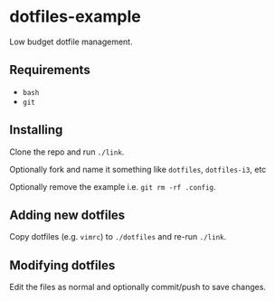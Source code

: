 # dotfiles-example

Low budget dotfile management. 

## Requirements

- `bash`
- `git`

## Installing 

Clone the repo and run `./link`.

Optionally fork and name it something like `dotfiles`, `dotfiles-i3`, etc

Optionally remove the example i.e. `git rm -rf .config`.

## Adding new dotfiles

Copy dotfiles (e.g. `vimrc`) to `./dotfiles` and re-run `./link`.

## Modifying dotfiles

Edit the files as normal and optionally commit/push to save changes.
